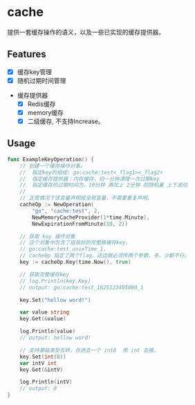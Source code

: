 # cache
提供一套缓存操作的语义，以及一些已实现的缓存提供器。

## Features
* [X] 缓存key管理
* [X] 随机过期时间管理
* 缓存提供器
    * [X] Redis缓存
    * [X] memory缓存
    * [X] 二级缓存, 不支持Increase。

## Usage
````go
func ExampleKeyOperation() {
	// 创建一个缓存操作对象。
	//  指定key的组成: go:cache:test<_flag1><_flag2>
	//  指定缓存提供器：内存缓存，切一分钟清理一次过期key
	//  指定缓存的过期时间为，10分钟 再加上 2分钟 的随机量 上下波动
	//
	// 正常情况下该变量声明成全局变量，不需要重复声明。
	cacheOp := NewOperation(
		"go", "cache:test", 2,
		NewMemoryCacheProvider(1*time.Minute),
		NewExpirationFromMinute(10, 2))

	// 获取 key 操作对象
	// 这个对象中包含了组装好的完整换缓存key，
	// go:cache:test_unixTime_1，
	// cacheOp 指定了两个flag，这边就必须传两个参数，多、少都不行。
	key := cacheOp.Key(time.Now(), true)

	// 获取完整缓存key
	// log.Println(key.Key)
	// output: go:cache:test_1625123485000_1

	key.Set("hellow word!")

	var value string
	key.Get(&value)

	log.Println(value)
	// output: hellow word!

	// 支持基础类型互转，存进去一个 int8  用 int 去接。
	key.Set(int(8))
	var intV int
	key.Get(&intV)

	log.Println(intV)
	// output: 8
}
````


